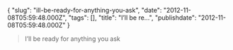 {
    "slug": "ill-be-ready-for-anything-you-ask",
    "date": "2012-11-08T05:59:48.000Z",
    "tags": [],
    "title": "I’ll be re...",
    "publishdate": "2012-11-08T05:59:48.000Z"
}


> I’ll be ready for anything you ask

